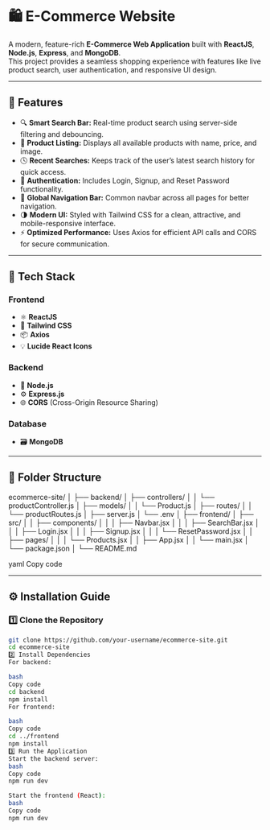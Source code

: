 # 🛍️ E-Commerce Website

A modern, feature-rich **E-Commerce Web Application** built with **ReactJS**, **Node.js**, **Express**, and **MongoDB**.  
This project provides a seamless shopping experience with features like live product search, user authentication, and responsive UI design.  

---

## 🚀 Features

- 🔍 **Smart Search Bar:** Real-time product search using server-side filtering and debouncing.  
- 🧾 **Product Listing:** Displays all available products with name, price, and image.  
- 🕓 **Recent Searches:** Keeps track of the user’s latest search history for quick access.  
- 🔐 **Authentication:** Includes Login, Signup, and Reset Password functionality.  
- 🧭 **Global Navigation Bar:** Common navbar across all pages for better navigation.  
- 🌗 **Modern UI:** Styled with Tailwind CSS for a clean, attractive, and mobile-responsive interface.  
- ⚡ **Optimized Performance:** Uses Axios for efficient API calls and CORS for secure communication.  

---

## 🧩 Tech Stack

### Frontend
- ⚛️ **ReactJS**
- 🎨 **Tailwind CSS**
- 📦 **Axios**
- 💡 **Lucide React Icons**

### Backend
- 🧠 **Node.js**
- ⚙️ **Express.js**
- 🌐 **CORS** (Cross-Origin Resource Sharing)

### Database
- 🗃️ **MongoDB**

---

## 📁 Folder Structure

ecommerce-site/
│
├── backend/
│ ├── controllers/
│ │ └── productController.js
│ ├── models/
│ │ └── Product.js
│ ├── routes/
│ │ └── productRoutes.js
│ ├── server.js
│ └── .env
│
├── frontend/
│ ├── src/
│ │ ├── components/
│ │ │ ├── Navbar.jsx
│ │ │ ├── SearchBar.jsx
│ │ │ ├── Login.jsx
│ │ │ ├── Signup.jsx
│ │ │ └── ResetPassword.jsx
│ │ ├── pages/
│ │ │ └── Products.jsx
│ │ ├── App.jsx
│ │ └── main.jsx
│ └── package.json
│
└── README.md

yaml
Copy code

---

## ⚙️ Installation Guide

### 1️⃣ Clone the Repository
```bash
git clone https://github.com/your-username/ecommerce-site.git
cd ecommerce-site
2️⃣ Install Dependencies
For backend:

bash
Copy code
cd backend
npm install
For frontend:

bash
Copy code
cd ../frontend
npm install
3️⃣ Run the Application
Start the backend server:
bash
Copy code
npm run dev

Start the frontend (React):
bash
Copy code
npm run dev
